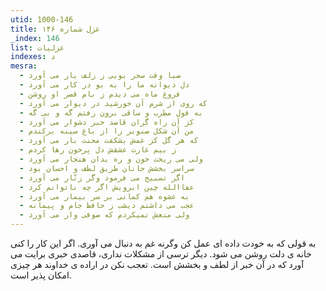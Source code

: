 ```yaml
---
utid: 1000-146
title: غزل شماره ۱۴۶
_index: 146
list: غزلیات
indexes: د
mesra:
  - صبا وقت سحر بویی ز زلف یار می آورد
  - دل دیوانه ما را به بو در کار می آورد
  - فروغ ماه می دیدم ز بام قصر او روشن
  - که روی از شرم آن خورشید در دیوار می آورد
  - به قول مطرب و ساقی برون رفتم گه و بی گه
  - کز آن راه گران قاصد خبر دشوار می آورد
  - من آن شکل صنوبر را از باغ سینه برکندم
  - که هر گل کز غمش بشکفت محنت بار می آورد
  - ز بیم غارت عشقش دل پرخون رها کردم
  - ولی می ریخت خون و ره بدان هنجار می آورد
  - سراسر بخشش جانان طریق لطف و احسان بود
  - اگر تسبیح می فرمود وگر زنّار می آورد
  - عفاالله چین ابرویش اگر چه ناتوانم کرد
  - به عشوه هم کمانی بر سر بیمار می آورد
  - عجب می داشتم دیشب ز حافظ جام و پیمانه
  - ولی منعش نمیکردم که صوفی وار می آورد
---
```

به قولی که به خودت داده ای عمل کن وگرنه غم به دنبال می آوری. اگر این کار را کنی خانه ی دلت روشن می شود. دیگر ترسی از مشکلات نداری، قاصدی خبری برایت می آورد که در آن خبر از لطف و بخشش است. تعجب نکن در اراده ی خداوند هر چیزی امکان پذیر است.
